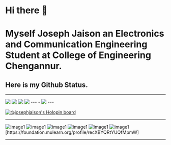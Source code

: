 # Hi there 👋


# Myself Joseph Jaison an Electronics and Communication Engineering Student at College of Engineering Chengannur.

## Here is my Github Status.


---
<img src="https://github-readme-stats.vercel.app/api?username=JOSEPH-JAISON">
<img src="https://github-readme-streak-stats.herokuapp.com/?user=JOSEPH-JAISON">
<img src="https://github-profile-summary-cards.vercel.app/api/cards/profile-details?username=JOSEPH-JAISON&theme=vue">
<img src="https://github-profile-trophy.vercel.app/?username=JOSEPH-JAISON">
---
- <img src="https://hits.seeyoufarm.com/api/count/incr/badge.svg?url=https%3A%2F%2Fgithub.com%2FJOSEPH-JAISON1212%2Fhit-counter">
---

[![@josephjaison's Holopin board](https://holopin.me/josephjaison)](https://holopin.io/@josephjaison)

---

  <img src="https://foundation.mulearn.org/_next/image?url=https%3A%2F%2Fcdn.discordapp.com%2Fattachments%2F971439996458385448%2F987449308372688976%2Fbadge.png&w=384&q=75" alt="image1">
    <img src="https://foundation.mulearn.org/_next/image?url=https%3A%2F%2Fcdn.discordapp.com%2Fattachments%2F971439996458385448%2F987435025928683531%2Fbadge.png&w=384&q=75" alt="image1">
    <img src="https://foundation.mulearn.org/_next/image?url=https%3A%2F%2Fcdn.discordapp.com%2Fattachments%2F971439996458385448%2F973259948370825266%2Fbadge.png&w=384&q=75" alt="image1">
    <img src="https://foundation.mulearn.org/_next/image?url=https%3A%2F%2Fcdn.discordapp.com%2Fattachments%2F971439996458385448%2F976942770780512307%2Fbadge.png&w=384&q=75" alt="image1">
    <img src="https://foundation.mulearn.org/_next/image?url=https%3A%2F%2Fcdn.discordapp.com%2Fattachments%2F971439996458385448%2F999719872076451920%2Fbadge.png&w=384&q=75" alt="image1">
    <img src="https://foundation.mulearn.org/_next/image?url=https%3A%2F%2Fcdn.discordapp.com%2Fattachments%2F971439996458385448%2F1008815700556648468%2Fbadge.png&w=384&q=75" alt="image1">
[https://foundation.mulearn.org/profile/recXBYQRtYUQfMpmW]

---



